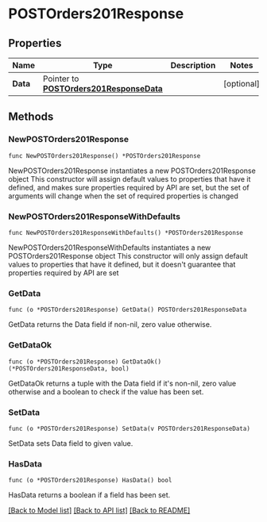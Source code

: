 # POSTOrders201Response

## Properties

Name | Type | Description | Notes
------------ | ------------- | ------------- | -------------
**Data** | Pointer to [**POSTOrders201ResponseData**](POSTOrders201ResponseData.md) |  | [optional] 

## Methods

### NewPOSTOrders201Response

`func NewPOSTOrders201Response() *POSTOrders201Response`

NewPOSTOrders201Response instantiates a new POSTOrders201Response object
This constructor will assign default values to properties that have it defined,
and makes sure properties required by API are set, but the set of arguments
will change when the set of required properties is changed

### NewPOSTOrders201ResponseWithDefaults

`func NewPOSTOrders201ResponseWithDefaults() *POSTOrders201Response`

NewPOSTOrders201ResponseWithDefaults instantiates a new POSTOrders201Response object
This constructor will only assign default values to properties that have it defined,
but it doesn't guarantee that properties required by API are set

### GetData

`func (o *POSTOrders201Response) GetData() POSTOrders201ResponseData`

GetData returns the Data field if non-nil, zero value otherwise.

### GetDataOk

`func (o *POSTOrders201Response) GetDataOk() (*POSTOrders201ResponseData, bool)`

GetDataOk returns a tuple with the Data field if it's non-nil, zero value otherwise
and a boolean to check if the value has been set.

### SetData

`func (o *POSTOrders201Response) SetData(v POSTOrders201ResponseData)`

SetData sets Data field to given value.

### HasData

`func (o *POSTOrders201Response) HasData() bool`

HasData returns a boolean if a field has been set.


[[Back to Model list]](../README.md#documentation-for-models) [[Back to API list]](../README.md#documentation-for-api-endpoints) [[Back to README]](../README.md)


